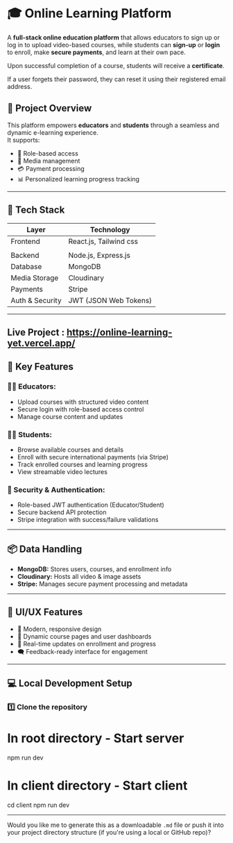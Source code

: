 # 🎓 Online Learning Platform

A **full-stack online education platform** that allows educators to sign up or log in to upload video-based courses, while students can **sign-up** or **login** to enroll, make **secure payments**, and learn at their own pace.

Upon successful completion of a course, students will receive a **certificate**.

If a user forgets their password, they can reset it using their registered email address.


## 🚀 Project Overview

This platform empowers **educators** and **students** through a seamless and dynamic e-learning experience.  
It supports:
- 🔑 Role-based access
- 📁 Media management
- 💳 Payment processing
- 📊 Personalized learning progress tracking

---

## 🔧 Tech Stack

| Layer         | Technology             |
|---------------|-------------------------|
| Frontend      | React.js, Tailwind css  |
|               |                         |
| Backend       | Node.js, Express.js     |
| Database      | MongoDB                 |
| Media Storage | Cloudinary              |
| Payments      | Stripe                  |
| Auth & Security | JWT (JSON Web Tokens) |

---


## Live Project : https://online-learning-yet.vercel.app/
## 🧩 Key Features

### 👨‍🏫 Educators:
- Upload courses with structured video content
- Secure login with role-based access control
- Manage course content and updates

### 👨‍🎓 Students:
- Browse available courses and details
- Enroll with secure international payments (via Stripe)
- Track enrolled courses and learning progress
- View streamable video lectures

### 🔐 Security & Authentication:
- Role-based JWT authentication (Educator/Student)
- Secure backend API protection
- Stripe integration with success/failure validations

---

## 📦 Data Handling

- **MongoDB:** Stores users, courses, and enrollment info  
- **Cloudinary:** Hosts all video & image assets  
- **Stripe:** Manages secure payment processing and metadata  

---

## 📸 UI/UX Features

- 🎨 Modern, responsive design  
- 📂 Dynamic course pages and user dashboards  
- 🔁 Real-time updates on enrollment and progress  
- 🗨️ Feedback-ready interface for engagement  

---

## 💻 Local Development Setup

### 1️⃣ Clone the repository

# In root directory - Start server
npm run dev

# In client directory - Start client
cd client
npm run dev


 
---

Would you like me to generate this as a downloadable `.md` file or push it into your project directory structure (if you're using a local or GitHub repo)?

